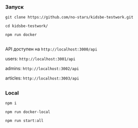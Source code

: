 ### Запуск


```git clone https://github.com/no-stars/kidsbe-testwork.git```

```cd kidsbe-testwork/```

```npm run docker```


##
API доступен на `http://localhost:3000/api`

users: `http://localhost:3001/api`

admins: `http://localhost:3002/api`

articles: `http://localhost:3003/api`


##

### Local


```npm i```

```npm run docker-local```

```npm run start:all```


